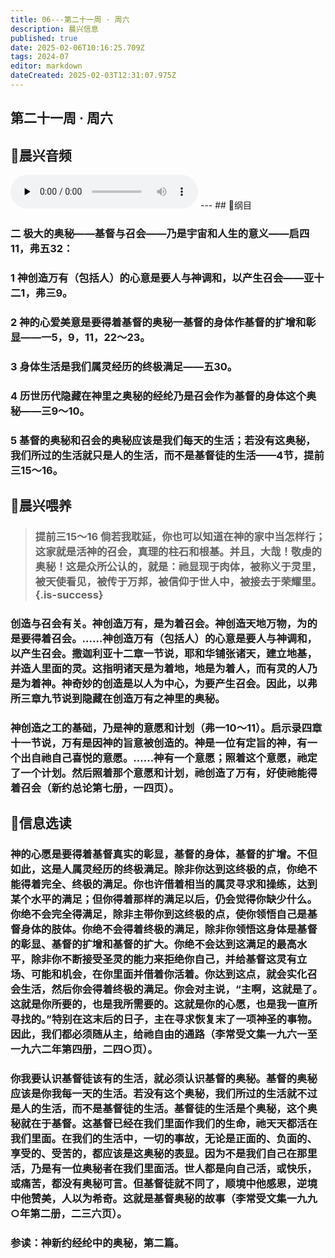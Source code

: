 ```yaml
---
title: 06---第二十一周 · 周六
description: 晨兴信息
published: true
date: 2025-02-06T10:16:25.709Z
tags: 2024-07
editor: markdown
dateCreated: 2025-02-03T12:31:07.975Z
---
```


## 第二十一周 · 周六

## 🎵晨兴音频
<audio id="audio" controls="" preload="none">
      <source id="mp3" src="/2024-07/week21/week21day6.mp3">
</audio>
---
## 📖纲目

### 二	极大的奥秘——基督与召会——乃是宇宙和人生的意义——启四11，弗五32：

### 1	神创造万有（包括人）的心意是要人与神调和，以产生召会——亚十二1，弗三9。

### 2	神的心爱美意是要得着基督的奥秘一基督的身体作基督的扩增和彰显——一5，9，11，22～23。

### 3	身体生活是我们属灵经历的终极满足——五30。

### 4	历世历代隐藏在神里之奥秘的经纶乃是召会作为基督的身体这个奥秘——三9～10。

### 5	基督的奥秘和召会的奥秘应该是我们每天的生活；若没有这奥秘，我们所过的生活就只是人的生活，而不是基督徒的生活——4节，提前三15～16。

## 📖晨兴喂养

> ### **提前三15～16**    **倘若我耽延，你也可以知道在神的家中当怎样行；这家就是活神的召会，真理的柱石和根基。并且，大哉！敬虔的奥秘！这是众所公认的，就是：祂显现于肉体，被称义于灵里，被天使看见，被传于万邦，被信仰于世人中，被接去于荣耀里。** {.is-success}

### 创造与召会有关。神创造万有，是为着召会。神创造天地万物，为的是要得着召会。……神创造万有（包括人）的心意是要人与神调和，以产生召会。撒迦利亚十二章一节说，耶和华铺张诸天，建立地基，并造人里面的灵。这指明诸天是为着地，地是为着人，而有灵的人乃是为着神。神奇妙的创造是以人为中心，为要产生召会。因此，以弗所三章九节说到隐藏在创造万有之神里的奥秘。

### 神创造之工的基础，乃是神的意愿和计划（弗一10～11）。启示录四章十一节说，万有是因神的旨意被创造的。神是一位有定旨的神，有一个出自祂自己喜悦的意愿。……神有一个意愿；照着这个意愿，祂定了一个计划。然后照着那个意愿和计划，祂创造了万有，好使祂能得着召会（新约总论第七册，一四页）。

## 📖信息选读

### 神的心愿是要得着基督真实的彰显，基督的身体，基督的扩增。不但如此，这是人属灵经历的终极满足。除非你达到这终极的点，你绝不能得着完全、终极的满足。你也许借着相当的属灵寻求和操练，达到某个水平的满足；但你得着那样的满足以后，仍会觉得你缺少什么。你绝不会完全得满足，除非主带你到这终极的点，使你领悟自己是基督身体的肢体。你绝不会得着终极的满足，除非你领悟这身体是基督的彰显、基督的扩增和基督的扩大。你绝不会达到这满足的最高水平，除非你不断接受圣灵的能力来拒绝你自己，并给基督这灵有立场、可能和机会，在你里面并借着你活着。你达到这点，就会实化召会生活，然后你会得着终极的满足。你会对主说，“主啊，这就是了。这就是你所要的，也是我所需要的。这就是你的心愿，也是我一直所寻找的。”特别在这末后的日子，主在寻求恢复末了一项神圣的事物。因此，我们都必须随从主，给祂自由的通路（李常受文集一九六一至一九六二年第四册，二四○页）。

### 你我要认识基督徒该有的生活，就必须认识基督的奥秘。基督的奥秘应该是你我每一天的生活。若没有这个奥秘，我们所过的生活就不过是人的生活，而不是基督徒的生活。基督徒的生活是个奥秘，这个奥秘就在于基督。这基督已经在我们里面作我们的生命，祂天天都活在我们里面。在我们的生活中，一切的事故，无论是正面的、负面的、享受的、受苦的，都应该是这奥秘的表显。因为不是我们自己在那里活，乃是有一位奥秘者在我们里面活。世人都是向自己活，或快乐，或痛苦，都没有奥秘可言。但基督徒就不同了，顺境中他感恩，逆境中他赞美，人以为希奇。这就是基督奥秘的故事（李常受文集一九九○年第二册，二三六页）。

### 参读：神新约经纶中的奥秘，第二篇。

<!-- Google tag (gtag.js) -->

<script async src="https://www.googletagmanager.com/gtag/js?id=G-1P8709Z16T"></script>

<script>


 window.dataLayer = window.dataLayer || [];

 function gtag(){dataLayer.push(arguments);}

 gtag('js', new Date());



 gtag('config', 'G-1P8709Z16T');

</script>